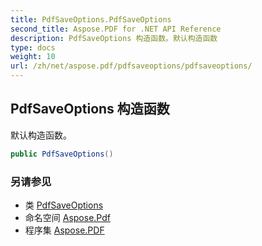 ```yaml
---
title: PdfSaveOptions.PdfSaveOptions
second_title: Aspose.PDF for .NET API Reference
description: PdfSaveOptions 构造函数。默认构造函数
type: docs
weight: 10
url: /zh/net/aspose.pdf/pdfsaveoptions/pdfsaveoptions/
---
```

## PdfSaveOptions 构造函数

默认构造函数。

```csharp
public PdfSaveOptions()
```

### 另请参见

* 类 [PdfSaveOptions](../)
* 命名空间 [Aspose.Pdf](../../../aspose.pdf/)
* 程序集 [Aspose.PDF](../../../)